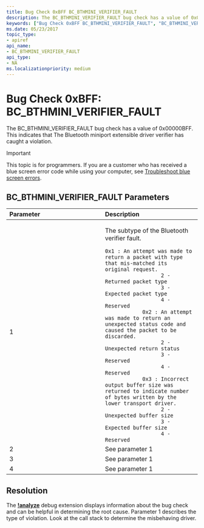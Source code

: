 ```yaml
---
title: Bug Check 0xBFF BC_BTHMINI_VERIFIER_FAULT
description: The BC_BTHMINI_VERIFIER_FAULT bug check has a value of 0x00000BFF. This indicates that The Bluetooth miniport extensible driver verifier has caught a violation.
keywords: ["Bug Check 0xBFF BC_BTHMINI_VERIFIER_FAULT", "BC_BTHMINI_VERIFIER_FAULT"]
ms.date: 05/23/2017
topic_type:
- apiref
api_name:
- BC_BTHMINI_VERIFIER_FAULT
api_type:
- NA
ms.localizationpriority: medium
---
```


# Bug Check 0xBFF: BC\_BTHMINI\_VERIFIER\_FAULT


The BC\_BTHMINI\_VERIFIER\_FAULT bug check has a value of 0x00000BFF. This indicates that The Bluetooth miniport extensible driver verifier has caught a violation.

> [!IMPORTANT]
> This topic is for programmers. If you are a customer who has received a blue screen error code while using your computer, see [Troubleshoot blue screen errors](https://www.windows.com/stopcode).


## BC\_BTHMINI\_VERIFIER\_FAULT Parameters


<table>
<colgroup>
<col width="50%" />
<col width="50%" />
</colgroup>
<thead>
<tr class="header">
<th align="left">Parameter</th>
<th align="left">Description</th>
</tr>
</thead>
<tbody>
<tr class="odd">
<td align="left">1</td>
<td align="left"><p>The subtype of the Bluetooth verifier fault.</p>
<div class="code">
<code>0x1 : An attempt was made to return a packet with type that mis-matched its original request.
                  2 - Returned packet type
                  3 - Expected packet type
                  4 - Reserved
            0x2 : An attempt was made to return an unexpected status code and caused the packet to be discarded.
                  2 - Unexpected return status
                  3 - Reserved
                  4 - Reserved
            0x3 : Incorrect output buffer size was returned to indicate number of bytes written by the lower transport driver.
                  2 - Unexpected buffer size
                  3 - Expected buffer size
                  4 - Reserved</code>
</div></td>
</tr>
<tr class="even">
<td align="left">2</td>
<td align="left">See parameter 1</td>
</tr>
<tr class="odd">
<td align="left">3</td>
<td align="left">See parameter 1</td>
</tr>
<tr class="even">
<td align="left">4</td>
<td align="left">See parameter 1</td>
</tr>
</tbody>
</table>



Resolution
----------

The [**!analyze**](-analyze.md) debug extension displays information about the bug check and can be helpful in determining the root cause.
Parameter 1 describes the type of violation. Look at the call stack to determine the misbehaving driver.








